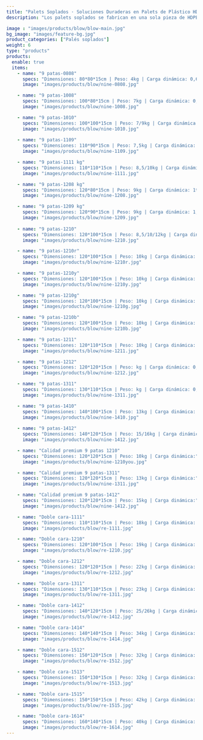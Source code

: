 ```yaml
---
title: "Palets Soplados · Soluciones Duraderas en Palets de Plástico HDPE"
description: "Los palets soplados se fabrican en una sola pieza de HDPE, ofreciendo resistencia y durabilidad para aplicaciones tanto pesadas como ligeras. Se utilizan ampliamente en almacenamiento, logística y exportación, cubriendo las necesidades de industrias como la alimentaria y la química."

image : "images/products/blow/blow-main.jpg"
bg_image: "images/feature-bg.jpg"
product_categories: ["Palés soplados"]
weight: 6
type: "products"
products:
  enable: true
  items:
    - name: "9 patas-0808"
      specs: "Dimensiones: 80*80*15cm | Peso: 4kg | Carga dinámica: 0,6t"
      image: "images/products/blow/nine-0808.jpg"

    - name: "9 patas-1008"
      specs: "Dimensiones: 100*80*15cm | Peso: 7kg | Carga dinámica: 0,5t"
      image: "images/products/blow/nine-1008.jpg"

    - name: "9 patas-1010"
      specs: "Dimensiones: 100*100*15cm | Peso: 7/9kg | Carga dinámica: 0,5/0,7t"
      image: "images/products/blow/nine-1010.jpg"
    
    - name: "9 patas-1109"
      specs: "Dimensiones: 110*90*15cm | Peso: 7,5kg | Carga dinámica: 1t"
      image: "images/products/blow/nine-1109.jpg"

    - name: "9 patas-1111 kg"
      specs: "Dimensiones: 110*110*15cm | Peso: 8,5/10kg | Carga dinámica: 0,7t"
      image: "images/products/blow/nine-1111.jpg" 

    - name: "9 patas-1208 kg"
      specs: "Dimensiones: 120*80*15cm | Peso: 9kg | Carga dinámica: 1t"
      image: "images/products/blow/nine-1208.jpg" 

    - name: "9 patas-1209 kg"
      specs: "Dimensiones: 120*90*15cm | Peso: 9kg | Carga dinámica: 1,2t"
      image: "images/products/blow/nine-1209.jpg" 
    
    - name: "9 patas-1210"
      specs: "Dimensiones: 120*100*15cm | Peso: 8,5/10/12kg | Carga dinámica: 0,7/0,8/1t"
      image: "images/products/blow/nine-1210.jpg" 

    - name: "9 patas-1210r"
      specs: "Dimensiones: 120*100*15cm | Peso: 10kg | Carga dinámica: 1,5t"
      image: "images/products/blow/nine-1210r.jpg"

    - name: "9 patas-1210y"
      specs: "Dimensiones: 120*100*15cm | Peso: 10kg | Carga dinámica: 1,5t"
      image: "images/products/blow/nine-1210y.jpg" 

    - name: "9 patas-1210g"
      specs: "Dimensiones: 120*100*15cm | Peso: 10kg | Carga dinámica: 1,5t"
      image: "images/products/blow/nine-1210g.jpg" 

    - name: "9 patas-1210b"
      specs: "Dimensiones: 120*100*15cm | Peso: 10kg | Carga dinámica: 1,5t"
      image: "images/products/blow/nine-1210b.jpg" 

    - name: "9 patas-1211"
      specs: "Dimensiones: 120*110*15cm | Peso: 10kg | Carga dinámica: 1t"
      image: "images/products/blow/nine-1211.jpg" 

    - name: "9 patas-1212"
      specs: "Dimensiones: 120*120*15cm | Peso: kg | Carga dinámica: 0,8/0,9t"
      image: "images/products/blow/nine-1212.jpg" 

    - name: "9 patas-1311"
      specs: "Dimensiones: 130*110*15cm | Peso: kg | Carga dinámica: 0,8/0,9t"
      image: "images/products/blow/nine-1311.jpg" 

    - name: "9 patas-1410"
      specs: "Dimensiones: 140*100*15cm | Peso: 13kg | Carga dinámica: 1,2t"
      image: "images/products/blow/nine-1410.jpg" 
    
    - name: "9 patas-1412"
      specs: "Dimensiones: 140*120*15cm | Peso: 15/16kg | Carga dinámica: 0,8/1t"
      image: "images/products/blow/nine-1412.jpg" 

    - name: "Calidad premium 9 patas 1210"
      specs: "Dimensiones: 120*120*15cm | Peso: 10kg | Carga dinámica:"
      image: "images/products/blow/nine-1210you.jpg" 

    - name: "Calidad premium 9 patas-1311"
      specs: "Dimensiones: 120*120*15cm | Peso: 13kg | Carga dinámica:"
      image: "images/products/blow/nine-1311.jpg" 

    - name: "Calidad premium 9 patas-1412"
      specs: "Dimensiones: 120*120*15cm | Peso: 15kg | Carga dinámica:"
      image: "images/products/blow/nine-1412.jpg" 

    - name: "Doble cara-1111"
      specs: "Dimensiones: 110*110*15cm | Peso: 18kg | Carga dinámica: 2t"
      image: "images/products/blow/re-1111.jpg" 

    - name: "Doble cara-1210"
      specs: "Dimensiones: 120*100*15cm | Peso: 19kg | Carga dinámica: 2t"
      image: "images/products/blow/re-1210.jpg" 

    - name: "Doble cara-1212"
      specs: "Dimensiones: 120*120*15cm | Peso: 22kg | Carga dinámica: 2t"
      image: "images/products/blow/re-1212.jpg" 

    - name: "Doble cara-1311"
      specs: "Dimensiones: 130*110*15cm | Peso: 23kg | Carga dinámica: 2t"
      image: "images/products/blow/re-1311.jpg" 

    - name: "Doble cara-1412"
      specs: "Dimensiones: 140*120*15cm | Peso: 25/26kg | Carga dinámica: 2t"
      image: "images/products/blow/re-1412.jpg" 

    - name: "Doble cara-1414"
      specs: "Dimensiones: 140*140*15cm | Peso: 34kg | Carga dinámica: 2t"
      image: "images/products/blow/re-1414.jpg" 

    - name: "Doble cara-1512"
      specs: "Dimensiones: 150*120*15cm | Peso: 32kg | Carga dinámica: 2t"
      image: "images/products/blow/re-1512.jpg" 

    - name: "Doble cara-1513"
      specs: "Dimensiones: 150*130*15cm | Peso: 32kg | Carga dinámica: 2t"
      image: "images/products/blow/re-1513.jpg" 

    - name: "Doble cara-1515"
      specs: "Dimensiones: 150*150*15cm | Peso: 42kg | Carga dinámica: 2t"
      image: "images/products/blow/re-1515.jpg" 

    - name: "Doble cara-1614"
      specs: "Dimensiones: 160*140*15cm | Peso: 40kg | Carga dinámica: 2t"
      image: "images/products/blow/re-1614.jpg" 
---
```

